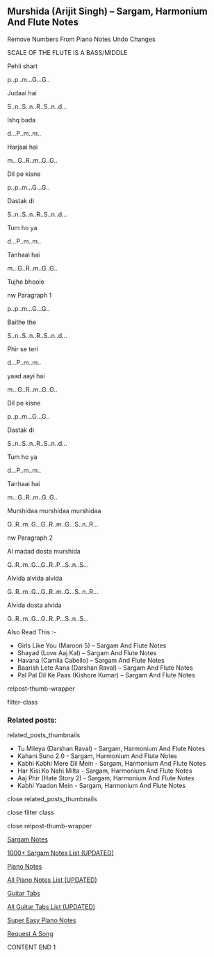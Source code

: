 
## Murshida (Arijit Singh) – Sargam, Harmonium And Flute Notes

Remove Numbers From Piano Notes
Undo Changes

SCALE OF THE FLUTE IS A BASS/MIDDLE

Pehli shart

p..p..m…G…G..

Judaai hai

S..n..S..n..R..S..n..d…

Ishq bada

d…P..m..m..

Harjaai hai

m…G..R..m..G..G..

Dil pe kisne

p..p..m…G…G..

Dastak di

S..n..S..n..R..S..n..d…

Tum ho ya

d…P..m..m..

Tanhaai hai

m…G..R..m..G..G..

Tujhe bhoole

nw Paragraph 1

p..p..m…G…G..

Baithe the

S..n..S..n..R..S..n..d…

Phir se teri

d…P..m..m..

yaad aayi hai

m…G..R..m..G..G..

Dil pe kisne

p..p..m…G…G..

Dastak di

S..n..S..n..R..S..n..d…

Tum ho ya

d…P..m..m..

Tanhaai hai

m…G..R..m..G..G..

Murshidaa murshidaa murshidaa

G..R..m..G…G..R..m..G…S..n..R…

nw Paragraph 2

Al madad dosta murshida

G..R..m..G…G..R..P…S..n..S…

Alvida alvida alvida

G..R..m..G…G..R..m..G…S..n..R…

Alvida dosta alvida

G..R..m..G…G..R..P…S..n..S…

Also Read This :-

* Girls Like You (Maroon 5) – Sargam And Flute Notes
* Shayad (Love Aaj Kal) – Sargam And Flute Notes
* Havana (Camila Cabello) – Sargam And Flute Notes
* Baarish Lete Aana (Darshan Raval) – Sargam And Flute Notes
* Pal Pal Dil Ke Paas (Kishore Kumar) – Sargam And Flute Notes

relpost-thumb-wrapper

filter-class

### Related posts:

related_posts_thumbnails

* Tu Mileya (Darshan Raval) - Sargam, Harmonium And Flute Notes
* Kahani Suno 2.0 - Sargam, Harmonium And Flute Notes
* Kabhi Kabhi Mere Dil Mein - Sargam, Harmonium And Flute Notes
* Har Kisi Ko Nahi Milta - Sargam, Harmonium And Flute Notes
* Aaj Phir (Hate Story 2) - Sargam, Harmonium And Flute Notes
* Kabhi Yaadon Mein - Sargam, Harmonium And Flute Notes

close related_posts_thumbnails

close filter class

close relpost-thumb-wrapper

[Sargam Notes](https://www.notationsworld.com/sargam-notes.html)

[1000+ Sargam Notes List (UPDATED)](https://www.notationsworld.com/all-songs-list-sargam-notes.html)

[Piano Notes](https://www.notationsworld.com/piano-notes.html)

[All Piano Notes List (UPDATED)](https://www.notationsworld.com/all-songs-list-piano-notes.html)

[Guitar Tabs](https://www.notationsworld.com/guitar-tabs.html)

[All Guitar Tabs List (UPDATED)](https://www.notationsworld.com/all-songs-list-guitar-tabs.html)

[Super Easy Piano Notes](https://studywall.in/)

[Request A Song](https://www.notationsworld.com/request-a-song.html)

CONTENT END 1

